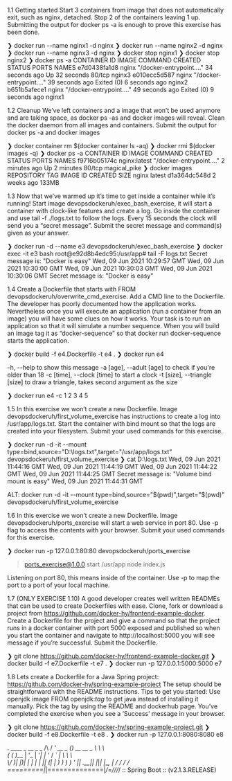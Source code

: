 1.1 Getting started
	Start 3 containers from image that does not automatically exit, such as nginx, detached.
	Stop 2 of the containers leaving 1 up.
	Submitting the output for docker ps -a is enough to prove this exercise has been done.

❯ docker run --name nginx1 -d nginx
❯ docker run --name nginx2 -d nginx
❯ docker run --name nginx3 -d nginx
❯ docker stop nginx1
❯ docker stop nginx2
❯ docker ps -a
CONTAINER ID   IMAGE   COMMAND                  CREATED          STATUS                     PORTS    NAMES
e7d0438fa1d8   nginx   "/docker-entrypoint.…"   34 seconds ago   Up 32 seconds              80/tcp   nginx3
e010ecc5d587   nginx   "/docker-entrypoint.…"   39 seconds ago   Exited (0) 6 seconds ago            nginx2
b651b5afece1   nginx   "/docker-entrypoint.…"   49 seconds ago   Exited (0) 9 seconds ago            nginx1


1.2 Cleanup
	We’ve left containers and a image that won’t be used anymore and are taking space, as docker ps -as and docker images will reveal.
	Clean the docker daemon from all images and containers.
	Submit the output for docker ps -a and docker images

❯ docker container rm $(docker container ls -aq)
❯ docker rmi $(docker images -q)
❯ docker ps -a
CONTAINER ID   IMAGE          COMMAND                  CREATED         STATUS         PORTS     NAMES
f9716b05174c   nginx:latest   "/docker-entrypoint.…"   2 minutes ago   Up 2 minutes   80/tcp    magical_pike
❯ docker images
REPOSITORY   TAG       IMAGE ID       CREATED       SIZE
nginx        latest    d1a364dc548d   2 weeks ago   133MB


1.3
	Now that we’ve warmed up it’s time to get inside a container while it’s running!
	Start image devopsdockeruh/exec_bash_exercise, it will start a container with clock-like features and create a log. Go inside the container and use tail -f ./logs.txt to follow the logs. Every 15 seconds the clock will send you a “secret message”.
	Submit the secret message and command(s) given as your answer.

❯ docker run -d --name e3 devopsdockeruh/exec_bash_exercise
❯ docker exec -it e3 bash
root@e92d8b4edc95:/usr/app# tail -F logs.txt
Secret message is:
"Docker is easy"
Wed, 09 Jun 2021 10:29:57 GMT
Wed, 09 Jun 2021 10:30:00 GMT
Wed, 09 Jun 2021 10:30:03 GMT
Wed, 09 Jun 2021 10:30:06 GMT
Secret message is:
"Docker is easy"


1.4
	Create a Dockerfile that starts with FROM devopsdockeruh/overwrite_cmd_exercise. Add a CMD line to the Dockerfile.
	The developer has poorly documented how the application works. Nevertheless once you will execute an application (run a container from an image) you will have some clues on how it works. Your task is to run an application so that it will simulate a number sequence.
	When you will build an image tag it as “docker-sequence” so that docker run docker-sequence starts the application.
	
❯ docker build -f e4.Dockerfile -t e4 .
❯ docker run e4

-h,             --help                  to show this message
-a [age],       --adult [age]           to check if you're older than 18
-c [time],      --clock [time]          to start a clock
-t [size],      --triangle [size]       to draw a triangle, takes second argument as the size

❯ docker run e4 -c
1
2
3
4
5


1.5
	In this exercise we won’t create a new Dockerfile. Image devopsdockeruh/first_volume_exercise has instructions to create a log into /usr/app/logs.txt. Start the container with bind mount so that the logs are created into your filesystem.
	Submit your used commands for this exercise.

❯ docker run -d -it --mount type=bind,source="D:\\logs.txt",target="/usr/app/logs.txt" devopsdockeruh/first_volume_exercise
❯ cat D:\\logs.txt
Wed, 09 Jun 2021 11:44:16 GMT
Wed, 09 Jun 2021 11:44:19 GMT
Wed, 09 Jun 2021 11:44:22 GMT
Wed, 09 Jun 2021 11:44:25 GMT
Secret message is:
"Volume bind mount is easy"
Wed, 09 Jun 2021 11:44:31 GMT

ALT: docker run -d -it --mount type=bind,source="$(pwd)",target="$(pwd)" devopsdockeruh/first_volume_exercise


1.6
	In this exercise we won’t create a new Dockerfile. Image devopsdockeruh/ports_exercise will start a web service in port 80. Use -p flag to access the contents with your browser.
	Submit your used commands for this exercise.

❯ docker run -p 127.0.0.1:80:80 devopsdockeruh/ports_exercise

> ports_exercise@1.0.0 start /usr/app
> node index.js

Listening on port 80, this means inside of the container. Use -p to map the port to a port of your local machine.


1.7 (ONLY EXERCISE 1.10)
	A good developer creates well written READMEs that can be used to create Dockerfiles with ease.
	Clone, fork or download a project from https://github.com/docker-hy/frontend-example-docker.
	Create a Dockerfile for the project and give a command so that the project runs in a docker container with port 5000 exposed and published so when you start the container and navigate to http://localhost:5000 you will see message if you’re successful.
	Submit the Dockerfile.

❯ git clone https://github.com/docker-hy/frontend-example-docker.git
❯ docker build -f e7.Dockerfile -t e7 .
❯ docker run -p 127.0.0.1:5000:5000 e7


1.8
	Lets create a Dockerfile for a Java Spring project: https://github.com/docker-hy/spring-example-project
	The setup should be straightforward with the README instructions. Tips to get you started:
	Use openjdk image FROM openjdk:_tag_ to get java instead of installing it manually. Pick the tag by using the README and dockerhub page.
	You’ve completed the exercise when you see a ‘Success’ message in your browser.

❯ git clone https://github.com/docker-hy/spring-example-project.git
❯ docker build -f e8.Dockerfile -t e8 .
❯ docker run -p 127.0.0.1:8080:8080 e8

  .   ____          _            __ _ _
 /\\ / ___'_ __ _ _(_)_ __  __ _ \ \ \ \
( ( )\___ | '_ | '_| | '_ \/ _` | \ \ \ \
 \\/  ___)| |_)| | | | | || (_| |  ) ) ) )
  '  |____| .__|_| |_|_| |_\__, | / / / /
 =========|_|==============|___/=/_/_/_/
 :: Spring Boot ::        (v2.1.3.RELEASE)

